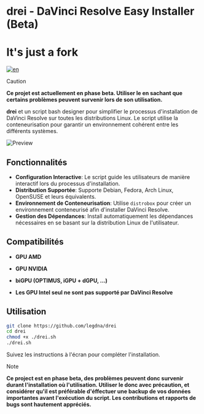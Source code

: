 # drei - DaVinci Resolve Easy Installer (Beta)
# It's just a fork

[![en](https://img.shields.io/badge/language-english-blue.svg)](https://github.com/legdna/drei/blob/main/README.md)

> [!CAUTION]
> **Ce projet est actuellement en phase beta. Utiliser le en sachant que certains problèmes peuvent survenir lors de son utilisation.**

**drei** et un script bash designer pour simplifier le processus d'installation de DaVinci Resolve sur toutes les distributions Linux. Le script utilise la conteneurisation pour garantir un environnement cohérent entre les différents systèmes.

![Preview](https://github.com/legdna/drei/blob/main/preview-fr.png)

## Fonctionnalités

- **Configuration Interactive**: Le script guide les utilisateurs de manière interactif lors du processus d'installation.
- **Distribution Supportée**: Supporte Debian, Fedora, Arch Linux, OpenSUSE et leurs équivalents.
- **Environnement de Conteneurisation**: Utilise `distrobox` pour créer un environnement conteneurisé afin d'installer DaVinci Resolve.
- **Gestion des Dépendances**: Install automatiquement les dépendances nécessaires en se basant sur la distribution Linux de l'utilisateur.

## Compatibilités

- **GPU AMD**
- **GPU NVIDIA**
- **biGPU (OPTIMUS, iGPU + dGPU, ...)**

- **Les GPU Intel seul ne sont pas supporté par DaVinci Resolve**

## Utilisation

```bash
git clone https://github.com/legdna/drei
cd drei
chmod +x ./drei.sh
./drei.sh
```

Suivez les instructions à l'écran pour compléter l'installation.

> [!NOTE]
> **Ce project est en phase beta, des problèmes peuvent donc survenir durant l'installation où l'utilisation. Utiliser le donc avec précaution, et considérer qu'il est préférable d'éffectuer une backup de vos données importantes avant l'exécution du script. Les contributions et rapports de bugs sont hautement appréciés.**

